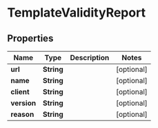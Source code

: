 

# TemplateValidityReport


## Properties

| Name | Type | Description | Notes |
|------------ | ------------- | ------------- | -------------|
|**url** | **String** |  |  [optional] |
|**name** | **String** |  |  [optional] |
|**client** | **String** |  |  [optional] |
|**version** | **String** |  |  [optional] |
|**reason** | **String** |  |  [optional] |



